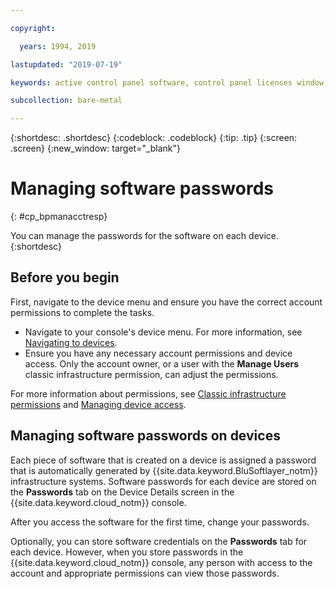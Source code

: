 ```yaml
---

copyright:

  years: 1994, 2019

lastupdated: "2019-07-19"

keywords: active control panel software, control panel licenses window, download license files, devices, canceling license

subcollection: bare-metal

---
```


{:shortdesc: .shortdesc}
{:codeblock: .codeblock}
{:tip: .tip}
{:screen: .screen}
{:new_window: target="_blank"}

# Managing software passwords
{: #cp_bpmanacctresp}

You can manage the passwords for the software on each device.
{:shortdesc}

## Before you begin
First, navigate to the device menu and ensure you have the correct account permissions to complete the tasks.

* Navigate to your console's device menu. For more information, see [Navigating to devices](/docs/infrastructure/software?topic=virtual-servers-navigating-devices).
* Ensure you have any necessary account permissions and device access. Only the account owner, or a user with the **Manage Users** classic infrastructure permission, can adjust the permissions.

For more information about permissions, see [Classic infrastructure permissions](/docs/iam?topic=iam-infrapermission#infrapermission) and [Managing device access](/docs/vsi?topic=virtual-servers-managing-device-access).

## Managing software passwords on devices

Each piece of software that is created on a device is assigned a password that is automatically generated by {{site.data.keyword.BluSoftlayer_notm}} infrastructure systems. Software passwords for each device are stored on the **Passwords** tab on the Device Details screen in the {{site.data.keyword.cloud_notm}} console.

After you access the software for the first time, change your passwords.

Optionally, you can store software credentials on the **Passwords** tab for each device. However, when you store passwords in the {{site.data.keyword.cloud_notm}} console, any person with access to the account and appropriate permissions can view those passwords.
